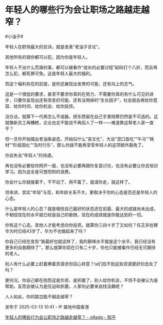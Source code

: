 # 年轻人的哪些行为会让职场之路越走越窄？

#小油子#

年轻人在职场最大的忌讳，就是发表“老油子言论”。

其他所有的错你都可以犯，因为你是年轻人。

年轻人干出什么荒唐的事，都可以被看作“成长的必要过程”起码打个八折，而且再怎么犯，都死罪可免。这是年轻人最大的福利。

而这个福利存在的前提，是你还展现出发育的可能，还有向上的志气。

这是一个很低的要求，甚至不要求你真的在努力、不需要你真的有什么可见的进步，只要你呈现出还有改变的可能、还有没用掉的“生长因子”，社会就会再给你宽容、给你时间、给你机会、给你投资。

没办法，就算下一代再怎么不成器，把东西留在自己手里陪葬仍然是不可选的。这就像新员工再糟糕，企业也总不能说不再招人了一样——难道靠这帮老人家一直干？

但一旦你开始摆出老油条姿态，开始玩什么“丧文化”，大谈“混口饭吃”“牛马”“耗材”“阶层固化”“及时行乐”，那么你就不能再享受年轻人的这项额外豁免了。

你会失去“年轻人”的待遇。

再也没有必要给你网开一面，也没有必要再跟你复盘讨论，也没有必要让你去培训学习。因为这全是可想而知的浪费。

你会什么你就接着干，干不动了、用不着了，就请你走，就这样了。




坦率讲，其实“年轻”与否，和年龄关系不大，更取决于你的心态是否还是年轻人的心态。

什么是年轻人的心态？就是相信自己最好的状态还在前面、最大的成就尚未达成，不相信现在的水平就已经是自己的极限，现在的成绩就是你能达到的一切。

你有这个心态，其他人才能考虑向你投资。就算你三四十岁了又如何？任正非创建华为时已经43岁了，华为不也做起来了吗？

你自己已经在宣告“我最好也就这样了，我的巅峰水平就是这个水平，我已经没有更多的自我期待了”，那么就算你现在只有二十岁，你也只能被看作已经无可期待的老人。

别人有什么必要上赶着捧着资源求你回心转意？ta们找不到这些资源更好的去处了吗？

更何况，你自己都在抱怨这是负担、是折磨了，别人给你机会，不但不会被认为是帮助，反而会被认为是压迫和折磨，人家何必要来自找没趣呢？

人人如此，你的路岂能不越走越窄？

发布于 2025-03-13 10:41・IP 属地中国香港

[年轻人的哪些行为会让职场之路越走越窄？ - q9adg - 知乎](https://www.zhihu.com/question/2642679201/answer/123191939996)